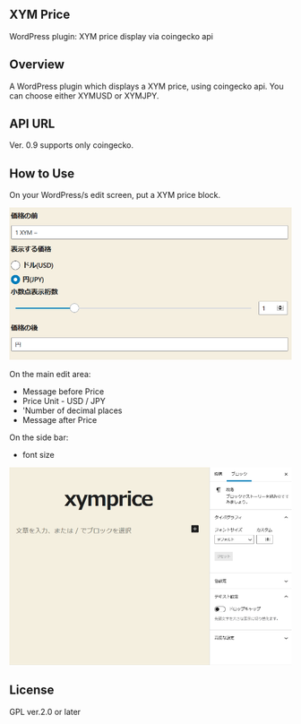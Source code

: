 ## XYM Price
WordPress plugin: XYM price display via coingecko api

## Overview
A WordPress plugin which displays a XYM price, using coingecko api.
You can choose either XYMUSD or XYMJPY.

## API URL
Ver. 0.9 supports only coingecko.

## How to Use
On your WordPress/s edit screen, put a XYM price block.

![edit screen](img/xymprice.png)

On the main edit area:

* Message before Price
* Price Unit - USD / JPY
* 'Number of decimal places
* Message after Price

On the side bar:

* font size

![video for editing xymprice](img/xymprice.gif)

## License
GPL ver.2.0 or later

